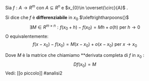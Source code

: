 Sia $f: A \to R^{m}$ con $A \subseteq R^{n}$ e $x_{0}\in \overset{\circ}{A}$ .

Si dice che $f$ è **differenziabile** in $x_{0}$ $\xleftrightharpoons{}$ $$\exists M \in R^{m \times n} : f(x_{0}+h)-f(x_{0})=Mh +o(h) \text{ per } h \to 0$$O equivalentemente:$$f(x-x_{0})-f(x_{0}) = M(x-x_{0})+o(x-x_{0}) \text{ per } x \to x_{0}$$

Dove $M$ è la matrice che chiamiamo **derivata completa di $f$ in $x_{0}$ :$$Df(x_{0}) = M$$
Vedi: [[o piccolo]]
#analisi2 